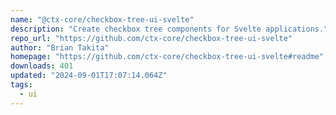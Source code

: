 ```yaml
---
name: "@ctx-core/checkbox-tree-ui-svelte"
description: "Create checkbox tree components for Svelte applications."
repo_url: "https://github.com/ctx-core/checkbox-tree-ui-svelte"
author: "Brian Takita"
homepage: "https://github.com/ctx-core/checkbox-tree-ui-svelte#readme"
downloads: 401
updated: "2024-09-01T17:07:14.064Z"
tags: 
  - ui
---
```

